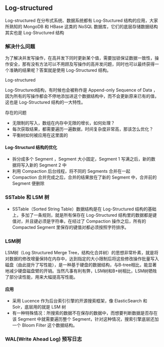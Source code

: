 ## Log-structured

Log-structured 在分布式系统、数据系统都有 Log-Stuctured 结构的应用，大家所熟知的 MongoDB 和 HBase 这类的 NoSQL 数据库，它们的底层存储数据结构其实也是 Log-Structured 结构

### 解决什么问题

为了解决并发写操作，在高并发下同时更新某个值，需要加锁保证数据一致性，操作安全，那有没有方法可以不用顾及写操作的高并发问题，同时也可以最终获得一个准确的结果呢？答案就是使用 Log-Structured 结构。

Log-structured

Log-Structured结构，有时候也会被称作是 Append-only Sequence of Data ，因为所有的写操作都会不停地添加进这个数据结构中，而不会更新原来已有的值，这也是 Log-Structured 结构的一大特性。

存在的问题

* 无限制的写入，数组在内存中无限的增长，如何处理？
* 每次获取结果，都需要遍历一遍数据，时间复杂度非常高，那该怎么优化？
* 平衡树如何被应用在这里面的

#### Log-Structurd 结构的优化

* 拆分成多个 Segment ，Segment 大小固定，Segment 1 写满之后，新的数据将写入新的 Segment 2 中
* 利用 Compaction 后台线程，将不同的 Segments 合并在一起
* Compaction 合并完成之后，合并的结果放在了新的 Segment 中，合并前的Segment 便删除

### SSTable 和 LSM 树

* SSTable（Sorted String Table）数据结构是在 Log-Structured 结构的基础上，多加了一条规则，就是所有保存在 Log-Structured 结构里的数据都是键值对，并且键必须是字符串，在经过了 Compaction 操作之后，所有的 Compacted Segment 里保存的键值对都必须按照字符排序。

### LSM树

LSM树（Log Structured Merge Tree，结构化合并树）的思想非常朴素，就是将对数据的修改增量保持在内存中，达到指定的大小限制后将这些修改操作批量写入磁盘（由此提升了写性能），是一种基于硬盘的数据结构，与B-tree相比，能显著地减少硬盘磁盘臂的开销。当然凡事有利有弊，LSM树和B+树相比，LSM树牺牲了部分读性能，用来大幅提高写性能。

#### 应用

* 采用 Lucence 作为后台索引引擎的开源搜索框架，像 ElasticSearch 和 Solr，底层用的就是 LSM 树
* 有一种特殊情况：所搜索的数据不在保存的数据中，而想要判断数据是否存在该 Segment 中就需要遍历整个 Segment，针对这种情况，搜索引擎底层还加一个 Bloom Filter 这个数据结构。



### WAL(Write Ahead Log) 预写日志

